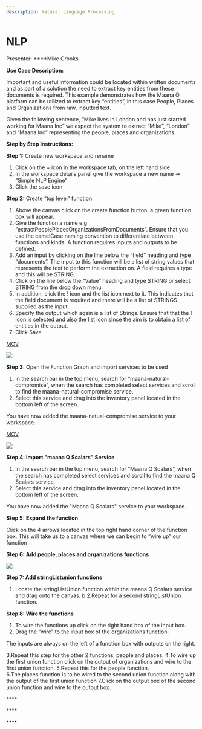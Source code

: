 ```yaml
---
description: Natural Language Processing
---
```


# NLP

Presenter: ****Mike Crooks

**Use Case Description:**  

Important and useful information could be located within written documents and as part of a solution the need to extract key entities from these documents is required.  This example demonstrates how the Maana Q platform can be utilized to extract key “entities”, in this case People, Places and Organizations from raw, inputted text.  

Given the following sentence, “Mike lives in London and has just started working for Maana Inc” we expect the system to extract “Mike”, “London” and “Maana Inc” representing the people, places and organizations.  

**Step by Step Instructions:** 

**Step 1:** Create new workspace and rename 

1. Click on the + icon in the workspace tab, on the left hand side 
2. In the workspace details panel give the workspace a new name -&gt; “Simple NLP Engine” 
3. Click the save icon  



**Step 2:** Create “top level” function 

1. Above the canvas click on the create function button, a green function box will appear.  
2. Give the function a name e.g “extractPeoplePlacesOrganizationsFromDocuments”.  Ensure that you use the camelCase naming convention to differentiate between functions and kinds.  A function requires inputs and outputs to be defined.   
3. Add an input by clicking on the line below the “field” heading and type “documents”.  The input to this function will be a list of string values that represents the text to perform the extraction on.  A field requires a type and this will be STRING.   
4. Click on the line below the “Value” heading and type STRING or select STRING from the drop down menu.  
5. In addition, click the ! icon and the list icon next to it.  This indicates that the field document is required and there will be a list of STRINGS supplied as the input. 
6. Specify the output which again is a list of Strings.  Ensure that that the ! Icon is selected and also the list icon since the aim is to obtain a list of entities in the output. 
7. Click Save 

[MOV](https://maanaimages.blob.core.windows.net/maana-q-documentation/QTraining_videos/nlp_gifs/Videos%206/NLP_step1_topLevelFunction.mov)

![](https://maanaimages.blob.core.windows.net/maana-q-documentation/QTraining_videos/nlp_gifs/gifs%207/NLP_step1Step_createTopLevelFunction.gif)

**Step 3:** Open the Function Graph and import services to be used 

1. In the search bar in the top menu, search for “maana-natural-compromise”, when the search has completed select services and scroll to find the maana-natural-compromise service.
2. Select this service and drag into the inventory panel located in the bottom left of the screen.

You have now added the maana-natual-compromise service to your workspace.

[MOV](https://maanaimages.blob.core.windows.net/maana-q-documentation/QTraining_videos/nlp_gifs/Videos%206/NLP_step2_functionGraphAndImportingServices.mov)

![](https://maanaimages.blob.core.windows.net/maana-q-documentation/QTraining_videos/nlp_gifs/gifs%207/NLP_step3_serviceFunctionsAndWiring.gif)

**Step 4: Import "maana Q Scalars" Service**

1. In the search bar in the top menu, search for “Maana Q Scalars”, when the search has completed select services and scroll to find the maana Q Scalars service.
2. Select this service and drag into the inventory panel located in the bottom left of the screen.

You have now added the "Maana Q Scalars" service to your workspace.

**Step 5:** **Expand the function**

Click on the 4 arrows located in the top right hand corner of the function box. This will take us to a canvas where we can begin to “wire up” our function

**Step 6: Add people, places and organizations functions**

![](https://maanaimages.blob.core.windows.net/maana-q-documentation/QTraining_videos/nlp_gifs/gifs%207/NLP_step2_%20functionGraphAndImportingServices.gif)

**Step 7: Add stringListunion functions**

1. Locate the stringListUnion function within the maana Q Scalars service and drag onto the canvas. b 2.Repeat for a second stringListUnion function.

**Step 8: Wire the functions**

1. To wire the functions up click on the right hand box of the input box.
2. Drag the “wire” to the input box of the organizations function.

The inputs are always on the left of a function box with outputs on the right.

3.Repeat this step for the other 2 functions, people and places. 4.To wire up the first union function click on the output of organizations and wire to the first union function. 5.Repeat this for the people function.  
6.The places function is to be wired to the second union function along with the output of the first union function 7.Click on the output box of the second union function and wire to the output box.

\*\*\*\*

\*\*\*\*

\*\*\*\*

